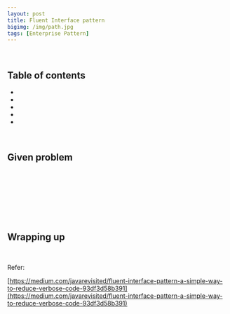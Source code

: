 ```yaml
---
layout: post
title: Fluent Interface pattern
bigimg: /img/path.jpg
tags: [Enterprise Pattern]
---
```




<br>

## Table of contents
- []()
- []()
- []()
- []()
- []()


<br>

## Given problem





<br>

## 





<br>

## 






<br>

## Wrapping up







<br>

Refer:

[https://medium.com/javarevisited/fluent-interface-pattern-a-simple-way-to-reduce-verbose-code-93df3d58b391](https://medium.com/javarevisited/fluent-interface-pattern-a-simple-way-to-reduce-verbose-code-93df3d58b391)

[]()

[]()

[]()
